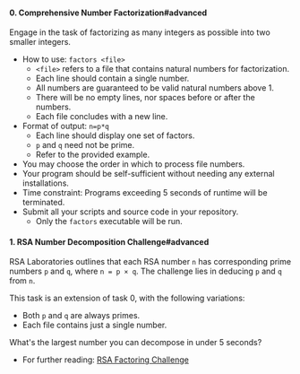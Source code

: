 #### 0\. Comprehensive Number Factorization#advanced

Engage in the task of factorizing as many integers as possible into two smaller integers.

-   How to use: `factors <file>`
    -   `<file>` refers to a file that contains natural numbers for factorization.
    -   Each line should contain a single number.
    -   All numbers are guaranteed to be valid natural numbers above 1.
    -   There will be no empty lines, nor spaces before or after the numbers.
    -   Each file concludes with a new line.
-   Format of output: `n=p*q`
    -   Each line should display one set of factors.
    -   `p` and `q` need not be prime.
    -   Refer to the provided example.
-   You may choose the order in which to process file numbers.
-   Your program should be self-sufficient without needing any external installations.
-   Time constraint: Programs exceeding 5 seconds of runtime will be terminated.
-   Submit all your scripts and source code in your repository.
    -   Only the `factors` executable will be run.

#### 1\. RSA Number Decomposition Challenge#advanced

RSA Laboratories outlines that each RSA number `n` has corresponding prime numbers `p` and `q`, where `n = p × q`. The challenge lies in deducing `p` and `q` from `n`.

This task is an extension of task 0, with the following variations:

-   Both `p` and `q` are always primes.
-   Each file contains just a single number.

What's the largest number you can decompose in under 5 seconds?

-   For further reading: [RSA Factoring Challenge](https://intranet.hbtn.io/rltoken/8F5ClnjOFgDcNZXxeyrHxg "RSA Factoring Challenge")